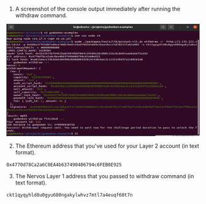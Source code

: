 1. A screenshot of the console output immediately after running the withdraw command.

![withdraw](https://github.com/cesheep/gitcoin-nervo/blob/main/Step%209/withdraw.png)

2. The Ethereum address that you've used for your Layer 2 account (in text format).

``` 0x4770d78Ca2a6C0EA4b637490406794c6FEB0E925 ```

3. The Nervos Layer 1 address that you passed to withdraw command (in text format).

``` ckt1qyqyhld8u0gyu680ngakylwhvz7mtl7a4euqf60t7n ```


